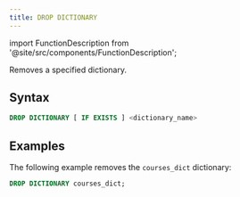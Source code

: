 ```yaml
---
title: DROP DICTIONARY
---
```

import FunctionDescription from '@site/src/components/FunctionDescription';

<FunctionDescription description="Introduced or updated: v1.2.636"/>

Removes a specified dictionary. 

## Syntax

```sql
DROP DICTIONARY [ IF EXISTS ] <dictionary_name>
```

## Examples

The following example removes the `courses_dict` dictionary:

```sql
DROP DICTIONARY courses_dict;
```